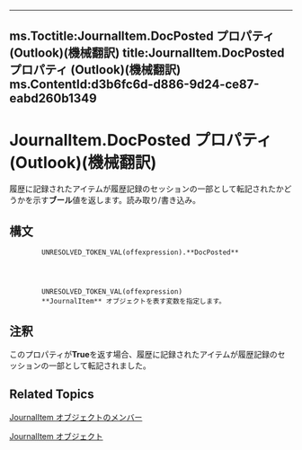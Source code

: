 

---
ms.Toctitle:JournalItem.DocPosted プロパティ (Outlook)(機械翻訳)
title:JournalItem.DocPosted プロパティ (Outlook)(機械翻訳)
ms.ContentId:d3b6fc6d-d886-9d24-ce87-eabd260b1349
---
# JournalItem.DocPosted プロパティ (Outlook)(機械翻訳)




履歴に記録されたアイテムが履歴記録のセッションの一部として転記されたかどうかを示す**ブール**値を返します。読み取り/書き込み。

## 構文

            UNRESOLVED_TOKEN_VAL(offexpression).**DocPosted**




            UNRESOLVED_TOKEN_VAL(offexpression)
            **JournalItem** オブジェクトを表す変数を指定します。



## 注釈
このプロパティが**True**を返す場合、履歴に記録されたアイテムが履歴記録のセッションの一部として転記されました。



## Related Topics

[JournalItem オブジェクトのメンバー](13a0cd10-44bc-a167-c613-93985f698d95.md)

[JournalItem オブジェクト](6e850295-39f9-47b8-e866-9622e9958c69.md)




